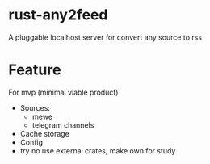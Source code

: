 # rust-any2feed

A pluggable localhost server for convert any source to rss

# Feature

For mvp  (minimal viable product)

* Sources:
    - mewe 
    - telegram channels
* Cache storage
* Config 
* try no use external crates, make own for study
